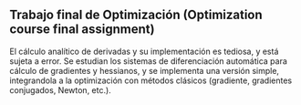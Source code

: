 ## Trabajo final de Optimización (Optimization course final assignment)

El cálculo analítico de derivadas y su implementación es tediosa, y está sujeta a error. Se estudian los sistemas de diferenciación automática para cálculo de gradientes y hessianos, y se implementa una versión simple, integrandola a la optimización con métodos clásicos (gradiente, gradientes conjugados, Newton, etc.).
